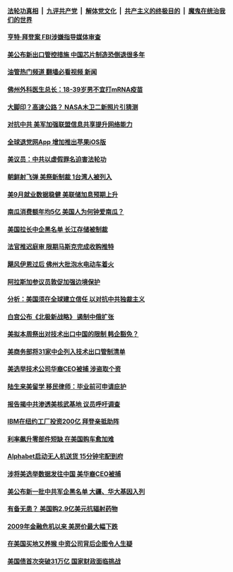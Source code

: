 ####  [法轮功真相](../../../../basic/blob/master/README.md?t=10091201) &nbsp;|&nbsp; [九评共产党](../../../../9ping.md/blob/master/README.md?t=10091201) &nbsp;|&nbsp; [解体党文化](../../../../jtdwh.md/blob/master/README.md?t=10091201)  &nbsp;|&nbsp; [共产主义的终极目的](../../../../gczydzjmd.md/blob/master/README.md?t=10091201) &nbsp;|&nbsp; [魔鬼在统治我们的世界](../../../../mgztzwmdsj.md/blob/master/README.md?t=10091201) 

#### [亨特·拜登案 FBI涉嫌指导媒体审查](../pages/prog203/a103546962.md?t=10091201) 

#### [美公布新出口管控措施 中国芯片制造恐倒退很多年](../pages/prog203/a103546936.md?t=10091201) 

#### [油管热门频道 翻墙必看视频 新闻](http://209.250.226.216:81/youtube.html?10091201)

#### [佛州外科医生总长：18-39岁男不宜打mRNA疫苗](../pages/prog203/a103546905.md?t=10091201) 

#### [大脚印？高速公路？ NASA木卫二新照片引猜测](../pages/prog203/a103546783.md?t=10091201) 

#### [对抗中共 美军加强联盟信息共享提升网络能力](../pages/prog203/a103546777.md?t=10091201) 

#### [全球退党网App 增加推出苹果iOS版](../pages/prog203/a103546703.md?t=10091201) 

#### [美议员：中共以虚假罪名迫害法轮功](../pages/prog203/a103546699.md?t=10091201) 

#### [朝鲜射飞弹 美祭新制裁 1台湾人被列入](../pages/prog203/a103546683.md?t=10091201) 

#### [美9月就业数据稳健 美联储加息预期上升](../pages/prog203/a103546420.md?t=10091201) 

#### [南瓜消费额年均5亿 美国人为何钟爱南瓜？](../pages/prog203/a103546424.md?t=10091201) 

#### [美国拉长中企黑名单 长江存储被制裁](../pages/prog203/a103546430.md?t=10091201) 

#### [法官推迟庭审 限期马斯克完成收购推特](../pages/prog203/a103546404.md?t=10091201) 

#### [飓风伊恩过后 佛州大批泡水电动车着火](../pages/prog203/a103546349.md?t=10091201) 

#### [阿拉斯加参议员敦促加强边境保护](../pages/prog203/a103546315.md?t=10091201) 

#### [分析：美国须在全球建立信任 以对抗中共独裁主义](../pages/prog203/a103546155.md?t=10091201) 

#### [白宫公布《北极新战略》 遏制中俄扩张](../pages/prog203/a103546131.md?t=10091201) 

#### [美拟本周祭出对技术出口中国的限制 韩企豁免？](../pages/prog203/a103546051.md?t=10091201) 

#### [美商务部将31家中企列入技术出口管制清单](../pages/prog203/a103546091.md?t=10091201) 

#### [美选举技术公司华裔CEO被捕 涉盗取个资](../pages/prog203/a103545584.md?t=10091201) 

#### [陆生来美留学 移民律师：毕业前可申请庇护](../pages/prog203/a103545590.md?t=10091201) 

#### [报告揭中共渗透美核武基地 议员呼吁调查](../pages/prog203/a103545497.md?t=10091201) 

#### [IBM在纽约工厂投资200亿 拜登亲抵助阵](../pages/prog203/a103545495.md?t=10091201) 

#### [利率飙升零部件短缺 在美国购车愈加难](../pages/prog203/a103545503.md?t=10091201) 

#### [Alphabet启动无人机送货 15分钟宅配到府](../pages/prog203/a103545402.md?t=10091201) 

#### [涉将美选举数据发往中国 美华裔CEO被捕](../pages/prog203/a103545320.md?t=10091201) 

#### [美公布新一批中共军企黑名单 大疆、华大基因入列](../pages/prog203/a103545186.md?t=10091201) 

#### [有备无患？ 美国购2.9亿美元抗辐射药物](../pages/prog203/a103545070.md?t=10091201) 

#### [2009年金融危机以来 美房价最大幅下跌](../pages/prog203/a103544989.md?t=10091201) 

#### [在美国买地又养猴 中资公司背后企图令人生疑](../pages/prog203/a103544703.md?t=10091201) 

#### [美国债首次突破31万亿 国家财政面临挑战](../pages/prog203/a103544694.md?t=10091201) 

<img src='http://gfw-breaker.win/goodnews/indexes/prog203.md' width='0px' height='0px'/>
